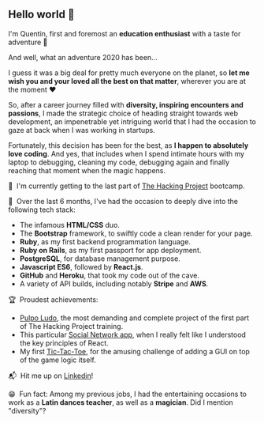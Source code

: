 ## Hello world 👋

I'm Quentin, first and foremost an **education enthusiast** with a taste for adventure 🚀

And well, what an adventure 2020 has been...

I guess it was a big deal for pretty much everyone on the planet, so **let me wish you and your loved all the best on that matter**, wherever you are at the moment ❤️

So, after a career journey filled with **diversity, inspiring encounters and passions**, I made the strategic choice of heading straight towards web development, an impenetrable yet intriguing world that I had the occasion to gaze at back when I was working in startups.

Fortunately, this decision has been for the best, as **I happen to absolutely love coding**. And yes, that includes when I spend intimate hours with my laptop to debugging, cleaning my code, debugging again and finally reaching that moment when the magic happens.

🎒  I'm currently getting to the last part of [The Hacking Project](https://www.thehackingproject.org/) bootcamp.

🤖  Over the last 6 months, I've had the occasion to deeply dive into the following tech stack:

- The infamous **HTML/CSS** duo.
- The **Bootstrap** framework, to swiftly code a clean render for your page.
- **Ruby**, as my first backend programmation language.
- **Ruby on Rails**, as my first passport for app deployment.
- **PostgreSQL**, for database management purpose.
- **Javascript ES6**, followed by **React.js**.
- **GitHub** and **Heroku**, that took my code out of the cave.
- A variety of API builds, including notably **Stripe** and **AWS**.

🏆  Proudest achievements:

- [Pulpo Ludo](https://github.com/kentsbrockman/Pulpo-Ludo), the most demanding and complete project of the first part of The Hacking Project training.
- This particular [Social Network app](https://my-social-network-qplaud.vercel.app/), when I really felt like I understood the key principles of React.
- My first [Tic-Tac-Toe](https://github.com/kentsbrockman/TicTacToe-in-Ruby), for the amusing challenge of adding a GUI on top of the game logic itself.

📬  Hit me up on [Linkedin](https://www.linkedin.com/in/quentin-plaud-5416b814b/)!

😁  Fun fact: Among my previous jobs, I had the entertaining occasions to work as a **Latin dances teacher**, as well as a **magician**. Did I mention "diversity"?
